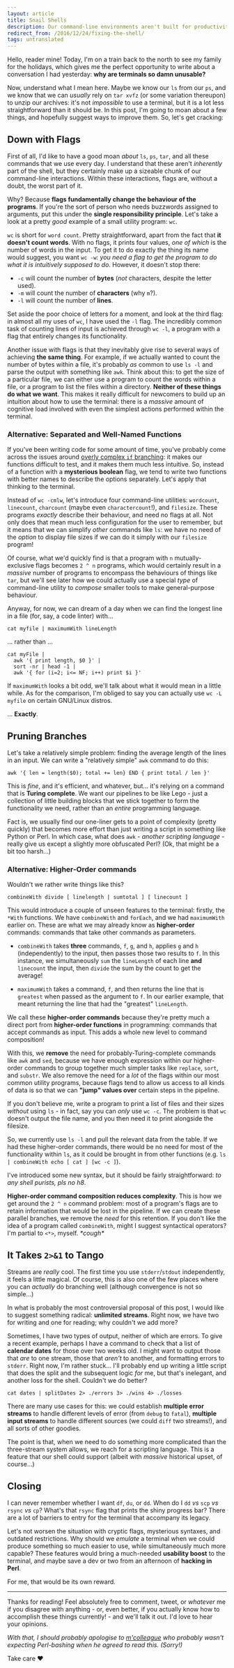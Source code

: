 ```yaml
---
layout: article
title: Snail Shells
description: Our command-line environments aren't built for productivity. Let's fix that.
redirect_from: /2016/12/24/fixing-the-shell/
tags: untranslated
---
```


Hello, reader mine! Today, I'm on a train back to the north to see my family for the holidays, which gives me the perfect opportunity to write about a conversation I had yesterday: **why are terminals so damn unusable?**

Now, understand what I mean here. Maybe we know our `ls` from our `ps`, and we know that we can _usually_ rely on `tar xvfz` (or some variation thereupon) to unzip our archives:  it's not _impossible_ to use a terminal, but it is a lot less straightforward than it should be. In this post, I'm going to moan about a few things, and hopefully suggest ways to improve them. So, let's get cracking:

## Down with Flags

First of all, I'd like to have a good moan _about_ `ls`, `ps`, `tar`, and all these commands that we use every day. I understand that these aren't _inherently_ part of the shell, but they certainly make up a sizeable chunk of our command-line interactions. Within these interactions, flags are, without a doubt, the worst part of it.

Why? Because **flags fundamentally change the behaviour of the programs**. If you're the sort of person who needs buzzwords assigned to arguments, put this under the **single responsibility principle**. Let's take a look at a pretty _good_ example of a small utility program: `wc`.

`wc` is short for `word count`. Pretty straightforward, apart from the fact that **it doesn't count words**. With no flags, it prints four values, _one of which_ is the number of words in the input. To get it to do exactly the thing its name would suggest, you want `wc -w`: _you need a flag to get the program to do what it is intuitively supposed to do_. However, it doesn't stop there:

- `-c` will count the number of **bytes** (_not_ characters, despite the letter used).
- `-m` will count the number of **characters** (why `m`?).
- `-l` will count the number of **lines**.

Set aside the poor choice of letters for a moment, and look at the third flag: in almost all my uses of `wc`, I have used the `-l` flag. The incredibly common task of counting lines of input is achieved through `wc -l`, a program with a flag that entirely changes its functionality.

Another issue with flags is that they inevitably give rise to several ways of achieving **the same thing**. For example, if we actually wanted to count the number of bytes within a file, it's probably _as_ common to use `ls -l` and parse the output with something like `awk`. Think about this: to get the size of a particular file, we can either use a program to count the words within a file, or a program to list the files within a directory. **Neither of these things do what we want**. This makes it really difficult for newcomers to build up an intuition about how to use the terminal: there is a _massive_ amount of cognitive load involved with even the simplest actions performed within the terminal.

### Alternative: Separated and Well-Named Functions

If you've been writing code for some amount of time, you've probably come across the issues around [overly complex `if` branching](http://degoes.net/articles/destroy-all-ifs): it makes our functions difficult to test, and it makes them much less intuitive. So, instead of a function with a **mysterious boolean** flag, we tend to write two functions with better names to describe the options separately. Let's apply that thinking to the terminal.

Instead of `wc -cmlw`, let's introduce four command-line utilities: `wordcount`, `linecount`, `charcount` (maybe even `charactercount`!), and `filesize`. These programs _exactly_ describe their behaviour, and need no flags at all. Not only does that mean much less configuration for the user to remember, but it means that we can simplify _other_ commands like `ls`: we have no need of the _option_ to display file sizes if we can do it simply with our `filesize` program!

Of course, what we'd quickly find is that a program with `n` mutually-exclusive flags becomes `2 ^ n` programs, which would certainly result in a _massive_ number of programs to encompass the behaviours of things like `tar`, but we'll see later how we could actually use a special _type_ of command-line utility to _compose_ smaller tools to make general-purpose behaviour.

Anyway, for now, we can dream of a day when we can find the longest line in a file (for, say, a code linter) with...

```
cat myfile | maximumWith lineLength
```

... rather than ...

```
cat myFile |
  awk '{ print length, $0 }' |
  sort -nr | head -1 |
  awk '{ for (i=2; i<= NF; i++) print $i }'
```

If `maximumWith` looks a bit odd, we'll talk about what it would mean in a little while. As for the comparison, I'm obliged to say you can actually use `wc -L myfile` on certain GNU/Linux distros.

... **Exactly**.

## Pruning Branches

Let's take a relatively simple problem: finding the average length of the lines in an input. We can write a "relatively simple" `awk` command to do this:

```
awk '{ len = length($0); total += len} END { print total / len }'
```

This is _fine_, and it's efficient, and whatever, but... it's relying on a command that is **Turing complete**. We want our pipelines to be like Lego - just a collection of little building blocks that we stick together to form the functionality we need, rather than an _entire_ programming language.

Fact is, we usually find our one-liner gets to a point of complexity (pretty quickly) that becomes more effort than just writing a script in something like Python or Perl. In which case, what does `awk` - _another scripting language_ - really give us except a slightly more obfuscated Perl? (Ok, that might be a bit too harsh...)

### Alternative: Higher-Order commands

Wouldn't we rather write things like this?

```
combineWith divide [ linelength | sumtotal ] [ linecount ]
```

This would introduce a couple of unseen features to the terminal: firstly, the `*With` functions. We have `combineWith` and `forEach`, and we had `maximumWith` earlier on. These are what we may already know as **higher-order** commands: commands that take other commands as parameters.

- `combineWith` takes **three** commands, `f`, `g`, and `h`, applies `g` and `h` (independently) to the input, then passes those two results to `f`. In this instance, we simultaneously `sum` the `lineLength` of each line **and** `linecount` the input, then `divide` the sum by the count to get the average!

- `maximumWith` takes a command, `f`, and then returns the line that is `greatest` when passed as the argument to `f`. In our earlier example, that meant returning the line that had the "greatest" `lineLength`.

We call these **higher-order commands** because they're pretty much a direct port from **higher-order functions** in programming: commands that accept commands as input. This adds a whole new level to command composition!

With this, we **remove** the need for probably-Turing-complete commands like `awk` and `sed`, because we have enough expression within our higher-order commands to group together much simpler tasks like `replace`, `sort`, and `substr`. We also remove the need for a _lot_ of the flags within our most common utility programs, because flags tend to allow us access to all kinds of data is so that we can **"jump" values over** certain steps in the pipeline.

If you don't believe me, write a program to print a list of files and their sizes _without_ using `ls` - in fact, say you can _only_ use `wc -c`. The problem is that `wc` doesn't output the file name, and you then need it to print alongside the filesize.

So, we currently use `ls -l` and pull the relevant data from the table. If we had these higher-order commands, there would be no need for most of the functionality within `ls`, as it could be brought in from other functions (e.g. `ls | combineWith echo [ cat ] [wc -c ]`).

I've introduced some new syntax, but it should be fairly straightforward: _to any shell purists, pls no h8_.

**Higher-order command composition reduces complexity**. This is how we get around the `2 ^ n` command problem: most of a program's flags are to retain information that would be lost in the pipeline. If we can create these parallel branches, we remove the _need_ for this retention. If you don't like the idea of a program called `combineWith`, might I suggest syntactical operators? I'm partial to `<*>`, myself. _\*cough\*_

## It Takes `2>&1` to Tango

Streams are _really_ cool. The first time you use `stderr`/`stdout` independently, it feels a little magical. Of course, this is also one of the few places where you can _actually_ do branching well (although convergence is not so simple...)

In what is probably the most controversial proposal of this post, I would like to suggest something radical: **unlimited streams**. Right now, we have two for writing and one for reading; why couldn't we add more?

Sometimes, I have two types of output, neither of which are errors. To give a recent example, perhaps I have a command to check that a list of **calendar dates** for those over two weeks old. I might want to output those that _are_ to one stream, those that _aren't_ to another, and formatting errors to `stderr`. Right now, I'm rather stuck... I'll probably end up writing a little script that does the split and the subsequent logic _for_ me, but that's inelegant, and another loss for the shell. Couldn't we do better?

```
cat dates | splitDates 2> ./errors 3> ./wins 4> ./losses
```

There are many use cases for this: we could establish **multiple error streams** to handle different levels of error (from `debug` to `fatal`), **multiple input streams** to handle different sources (we could `diff` two streams!), and all sorts of other goodies.

The point is that, when we need to do something more complicated than the three-stream system allows, we reach for a scripting language. This is a feature that our shell could support (albeit with _massive_ historical upset, of course...)

## Closing

I can never remember whether I want `df`, `du`, or `dd`. When do I `dd` _vs_ `scp` _vs_ `rsync` _vs_ `cp`? What's that `rsync` flag that prints the shiny progress bar? There are a lot of barriers to entry for the terminal that accompany its legacy.

Let's not worsen the situation with cryptic flags, mysterious syntaxes, and outdated restrictions. Why should we _emulate_ a terminal when we could produce something so much easier to use, while simultaneously much more capable? These features would bring a much-needed **usability boost** to the terminal, and maybe save a dev or two from an afternoon of **hacking in Perl**.

For me, that would be its own reward.

---

Thanks for reading! Feel absolutely free to comment, tweet, or _whatever_ me if you disagree with anything - or, even better, if you actually know how to accomplish these things currently! - and we'll talk it out. I'd love to hear your opinions.

_With that, I should probably apologise to [m'colleague](https://twitter.com/justnine) who probably wasn't expecting Perl-bashing when he agreed to read this. (Sorry!)_

Take care &hearts;
